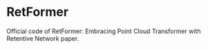 # RetFormer
Official code of RetFormer: Embracing Point Cloud Transformer with Retentive Network paper.
